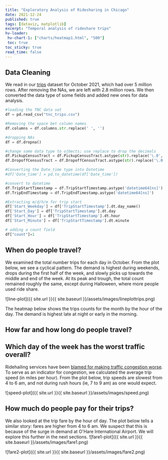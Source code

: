 ```yaml
---
title: "Exploratory Analysis of Ridesharing in Chicago"
date: 2021-12-24
published: true
tags: [dataviz, matplotlib]
excerpt: "Temporal analysis of rideshare trips"
hv-loader:
 hv-chart-1: ["charts/heatmap1.html", "500"]
 toc: true
toc_sticky: true
read_time: false
---
```



## Data Cleaning

We read in our [trips] dataset for October 2021, which had over 5 million rows. After removing the NAs, we are left with 2.8 million rows. We then converted the data type of some fields and added new ones for data analysis. 

```python
#loading the TNC data set
df = pd.read_csv("tnc_trips.csv")

#Removing the space bet column names
df.columns = df.columns.str.replace(' ', '')

#dropping NAs
df = df.dropna()

#change some data type to ojbects; use replace to drop the decimals
df.PickupCensusTract = df.PickupCensusTract.astype(str).replace('\.0', '', regex=True)
df.DropoffCensusTract = df.DropoffCensusTract.astype(str).replace('\.0', '', regex=True)

#Converting the Date_time type into Datetime
#df['Date_time'] = pd.to_datetime(df['Date_time'])

#convert to datetime
df.TripStartTimestamp = df.TripStartTimestamp.astype('datetime64[ns]')
df.TripEndTimestamp = df.TripEndTimestamp.astype('datetime64[ns]')

#Extracting m/d/h/m for trip start
df['Start_Weekday'] = df['TripStartTimestamp'].dt.day_name()
df['Start_Day'] = df['TripStartTimestamp'].dt.day
df['Start_Hour'] = df['TripStartTimestamp'].dt.hour
df['Start_Minute'] = df['TripStartTimestamp'].dt.minute

# adding a count field
df["count"]=1
```

[trips]: https://data.cityofchicago.org/Transportation/Transportation-Network-Providers-Trips/m6dm-c72p

## When do people travel?

We examined the total number trips for each day in October. From the plot below, we see a cyclical pattern. The demand is highest during weekends, drops during the first half of the week, and slowly picks up towards the middle and end of the week. At its peak and trough, the total count remained roughly the same, except during Halloween, where more people used ride share. 

![line-plot]({{ site.url }}{{ site.baseurl }}/assets/images/lineplottrips.png)

The heatmap below shows the trips counts for the month by the hour of the day. The demand is highest late at night or early in the morning. 
<div id="hv-chart-1"></div>

## How far and how long do people travel?

## Which day of the week has the worst traffic overall?
Ridehailing services have been [blamed for making traffic congestion worse]. To serve as an indicator for congestion, we calculated the average trip speed (in miles per hour). From the plot below, trip speeds are slowest from 4 to 6 am, and not during rush hours (ie, 7 to 9 am) as one would expect. 

![speed-plot]({{ site.url }}{{ site.baseurl }}/assets/images/speed.png)

[blamed for making traffic congestion worse]: https://www.cmap.illinois.gov/documents/10180/844024/03.16_18_Whats+making+traffic+worse+in+Chicago+Signs+point+to+Uber+Lyft_CRAINS.pdf/143a4c91-bbae-04b3-2359-d03118159b7e

## How much do people pay for their trips?
We also looked at the trip fare by the hour of day. The plot below tells a similar story: fares are higher from 4 to 6 am. We suspect that this is because of the surge in demand at O'Hare International Airport. We will explore this further in the next sections.
![fare1-plot]({{ site.url }}{{ site.baseurl }}/assets/images/fare1.png)

![fare2-plot]({{ site.url }}{{ site.baseurl }}/assets/images/fare2.png)
